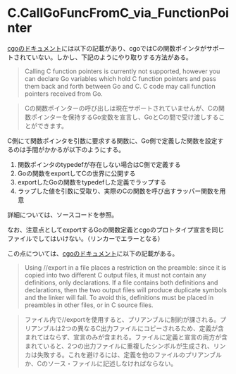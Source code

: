 # C.CallGoFuncFromC_via_FunctionPointer

[cgoのドキュメント](https://pkg.go.dev/cmd/cgo)には以下の記載があり、cgoではCの関数ポインタがサポートされていない。しかし、下記のようにやり取りする方法がある。

> Calling C function pointers is currently not supported, however you can declare Go variables which hold C function pointers and pass them back and forth between Go and C. C code may call function pointers received from Go. 

> Cの関数ポインターの呼び出しは現在サポートされていませんが、Cの関数ポインターを保持するGo変数を宣言し、GoとCの間で受け渡しすることができます。

C側にて関数ポインタを引数に要求する関数に、Go側で定義した関数を設定するのは手間がかかるが以下のようにする。

1. 関数ポインタのtypedefが存在しない場合はC側で定義する
1. Goの関数をexportしてCの世界に公開する
1. exportしたGoの関数をtypedefした定義でラップする
1. ラップした値を引数に受取り、実際のCの関数を呼び出すラッパー関数を用意

詳細については、ソースコードを参照。

なお、注意点としてexportするGoの関数定義とcgoのプロトタイプ宣言を同じファイルでしてはいけない。（リンカーでエラーとなる）

この点については、[cgoのドキュメント](https://pkg.go.dev/cmd/cgo)に以下の記載がある。

> Using //export in a file places a restriction on the preamble: since it is copied into two different C output files, it must not contain any definitions, only declarations. If a file contains both definitions and declarations, then the two output files will produce duplicate symbols and the linker will fail. To avoid this, definitions must be placed in preambles in other files, or in C source files.

> ファイル内で//exportを使用すると、プリアンブルに制約が課される。プリアンブルは2つの異なるC出力ファイルにコピーされるため、定義が含まれてはならず、宣言のみが含まれる。ファイルに定義と宣言の両方が含まれていると、2つの出力ファイルに重複したシンボルが生成され、リンカは失敗する。これを避けるには、定義を他のファイルのプリアンブルか、Cのソース・ファイルに記述しなければならない。
